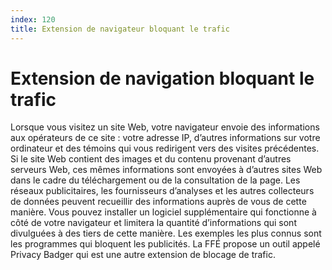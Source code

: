```yaml
---
index: 120
title: Extension de navigateur bloquant le trafic
---
```

# Extension de navigation bloquant le trafic

Lorsque vous visitez un site Web, votre navigateur envoie des informations aux opérateurs de ce site : votre adresse IP, d’autres informations sur votre ordinateur et des témoins qui vous redirigent vers des visites précédentes. Si le site Web contient des images et du contenu provenant d’autres serveurs Web, ces mêmes informations sont envoyées à d’autres sites Web dans le cadre du téléchargement ou de la consultation de la page. Les réseaux publicitaires, les fournisseurs d’analyses et les autres collecteurs de données peuvent recueillir des informations auprès de vous de cette manière. Vous pouvez installer un logiciel supplémentaire qui fonctionne à côté de votre navigateur et limitera la quantité d’informations qui sont divulguées à des tiers de cette manière. Les exemples les plus connus sont les programmes qui bloquent les publicités. La FFÉ propose un outil appelé Privacy Badger qui est une autre extension de blocage de trafic.